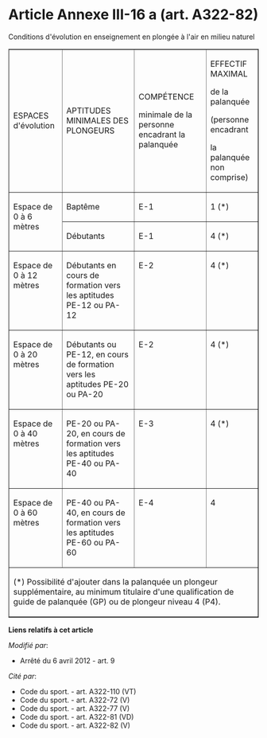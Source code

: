 # Article Annexe III-16 a (art. A322-82)

Conditions d'évolution en enseignement en plongée à l'air en milieu naturel

<table cellpadding="0" border="1" width="680">
  <tbody>
    <tr>
      <td>

ESPACES d'évolution

</td>
      <td>

APTITUDES MINIMALES DES PLONGEURS

</td>
      <td>

COMPÉTENCE

minimale de la personne encadrant la palanquée

</td>
      <td>

EFFECTIF MAXIMAL

de la palanquée

(personne encadrant

la palanquée non comprise)

</td>
    </tr>
    <tr>
      <td rowspan="2" valign="top">

Espace de 0 à 6 mètres

</td>
      <td>

Baptême

</td>
      <td>

E-1

</td>
      <td>

1 (*)

</td>
    </tr>
    <tr>
      <td>

Débutants

</td>
      <td>

E-1

</td>
      <td>

4 (*)

</td>
    </tr>
    <tr>
      <td valign="top">

Espace de 0 à 12 mètres 

</td>
      <td valign="top">

Débutants en cours de formation vers les aptitudes PE-12 ou PA-12

</td>
      <td valign="top">

E-2

</td>
      <td valign="top">

4 (*)

</td>
    </tr>
    <tr>
      <td valign="top">

Espace de 0 à 20 mètres

</td>
      <td valign="top">

Débutants ou PE-12, en cours de formation vers les aptitudes PE-20 ou PA-20

</td>
      <td valign="top">

E-2

</td>
      <td valign="top">

4 (*)

</td>
    </tr>
    <tr>
      <td valign="top">

Espace de 0 à 40 mètres

</td>
      <td valign="top">

PE-20 ou PA-20, en cours de formation vers les aptitudes PE-40 ou PA-40 

</td>
      <td valign="top">

E-3

</td>
      <td valign="top">

4 (*)

</td>
    </tr>
    <tr>
      <td valign="top">

Espace de 0 à 60 mètres

</td>
      <td valign="top">

PE-40 ou PA-40, en cours de formation vers les aptitudes PE-60 ou PA-60

</td>
      <td valign="top">

E-4

</td>
      <td valign="top">

4 

</td>
    </tr>
    <tr>
      <td colspan="4">

(*) Possibilité d'ajouter dans la palanquée un plongeur supplémentaire, au minimum titulaire d'une qualification de guide de
palanquée (GP) ou de plongeur niveau 4 (P4).

</td>
    </tr>
  </tbody>
</table>

**Liens relatifs à cet article**

_Modifié par_:

  - Arrêté du 6 avril 2012 - art. 9

_Cité par_:

  - Code du sport. - art. A322-110 (VT)
  - Code du sport. - art. A322-72 (V)
  - Code du sport. - art. A322-77 (V)
  - Code du sport. - art. A322-81 (VD)
  - Code du sport. - art. A322-82 (V)
